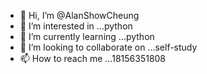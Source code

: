 - 👋 Hi, I’m @AlanShowCheung
- 👀 I’m interested in ...python
- 🌱 I’m currently learning ...python
- 💞️ I’m looking to collaborate on ...self-study
- 📫 How to reach me ...18156351808

<!---
AlanShowCheung/AlanShowCheung is a ✨ special ✨ repository because its `README.md` (this file) appears on your GitHub profile.
You can click the Preview link to take a look at your changes.
--->
